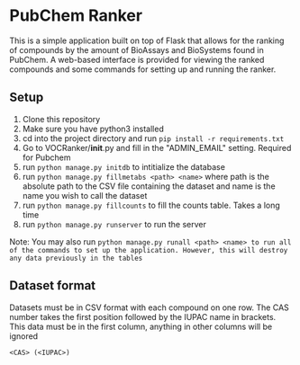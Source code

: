 # PubChem Ranker
This is a simple application built on top of Flask that allows for the ranking of compounds by the amount of BioAssays
and BioSystems found in PubChem. A web-based interface is provided for viewing the ranked compounds and some commands
for setting up and running the ranker.


## Setup
1. Clone this repository
2. Make sure you have python3 installed
3. cd into the project directory and run `pip install -r requirements.txt`
4. Go to VOCRanker/__init__.py and fill in the "ADMIN_EMAIL" setting. Required for Pubchem
4. run `python manage.py initdb` to intitialize the database
5. run `python manage.py fillmetabs <path> <name>` where path is the absolute path to the CSV file containing the dataset
and name is the name you wish to call the dataset
6. run `python manage.py fillcounts` to fill the counts table. Takes a long time
7. run `python manage.py runserver` to run the server


Note: You may also run `python manage.py runall <path> <name> to run all of the commands to set up the application.
However, this will destroy  any data previously in the tables`

## Dataset format
Datasets must be in CSV format with each compound on one row. The CAS number takes the first position followed by the
IUPAC name in brackets. This data must be in the first column, anything in other columns will be ignored

    <CAS> (<IUPAC>)
